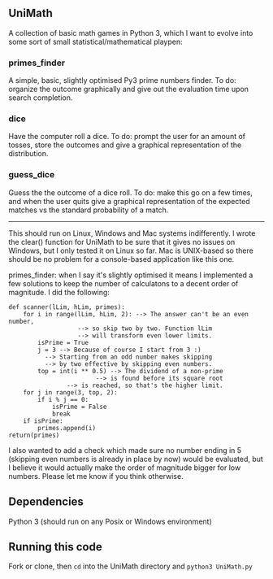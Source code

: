 ## UniMath
A collection of basic math games in Python 3, which I want to evolve into some sort of small statistical/mathematical playpen:

### primes_finder

A simple, basic, slightly optimised Py3 prime numbers finder.
To do: organize the outcome graphically and give out the evaluation time upon search completion.

### dice

Have the computer roll a dice.
To do: prompt the user for an amount of tosses, store the outcomes and give a graphical representation of the distribution.

### guess_dice

Guess the the outcome of a dice roll.
To do: make this go on a few times, and when the user quits give a graphical representation of the expected matches vs the standard probability of a match.

*************************************************************

This should run on Linux, Windows and Mac systems indifferently. I wrote the clear() function for UniMath to be sure that it gives no issues on Windows, but I only tested it on Linux so far. Mac is UNIX-based so there should be no problem for a console-based application like this one.

primes_finder: when I say it's slightly optimised it means I implemented a few solutions to keep the number of calculatons to a decent order of magnitude.
I did the following:

    
    def scanner(lLim, hLim, primes):
    	for i in range(lLim, hLim, 2): --> The answer can't be an even number, 
				       --> so skip two by two. Function lLim
				       --> will transform even lower limits.
    		isPrime = True
    		j = 3 --> Because of course I start from 3 :) 
		      --> Starting from an odd number makes skipping 
		      --> by two effective by skipping even numbers.
    		top = int(i ** 0.5) --> The dividend of a non-prime 
		                    --> is found before its square root 
				    --> is reached, so that's the higher limit.
		for j in range(3, top, 2):
			if i % j == 0:
				isPrime = False
				break
		if isPrime:
			primes.append(i)
	return(primes)
    
  
  I also wanted to add a check which made sure no number ending in 5 (skipping even numbers is already in place by now) would be evaluated, but I believe it would actually make the order of magnitude bigger for low numbers. Please let me know if you think otherwise.
  
## Dependencies
Python 3 (should run on any Posix or Windows environment)

## Running this code
Fork or clone, then `cd` into the UniMath directory and `python3 UniMath.py`
